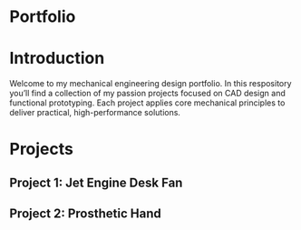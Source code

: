# Portfolio
# Introduction
Welcome to my mechanical engineering design portfolio. In this respository you’ll find a collection of my passion projects focused on CAD design and functional prototyping. Each project applies core mechanical principles to deliver practical, high-performance solutions.

# Projects
## Project 1: Jet Engine Desk Fan
## Project 2: Prosthetic Hand
